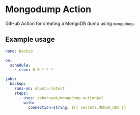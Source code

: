 # Mongodump Action

GitHub Action for creating a MongoDB dump using `mongodump`.

## Example usage

```yml
name: Backup

on:
  schedule:
    - cron: 0 0 * * *

jobs:
  backup:
    runs-on: ubuntu-latest
    steps:
      - uses: zahornyak/mongodump-action@v1
        with:
          connection-string: ${{ secrets.MONGO_URI }}
```

